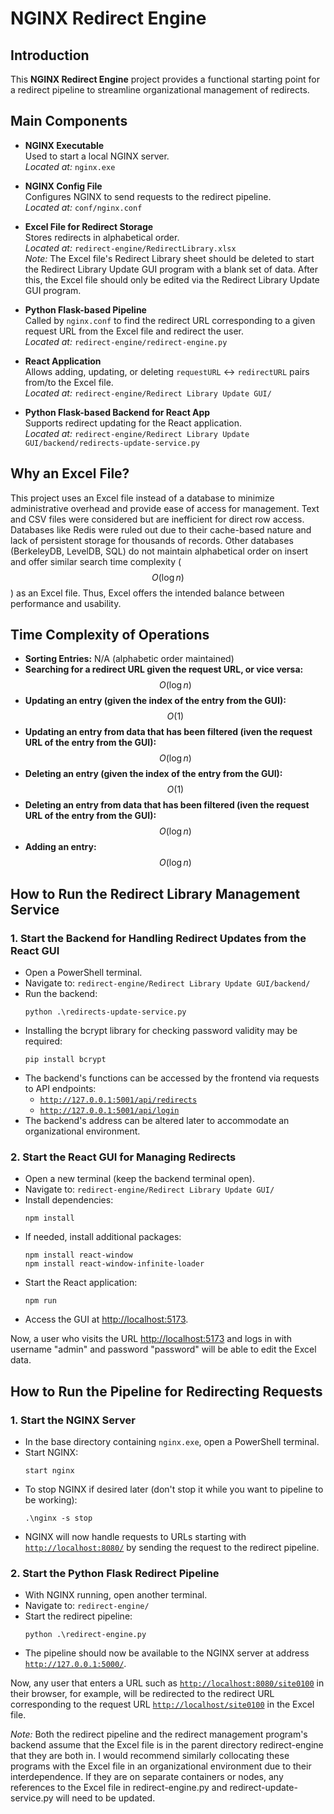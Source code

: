 # NGINX Redirect Engine

## Introduction

This **NGINX Redirect Engine** project provides a functional starting point for a redirect pipeline to streamline organizational management of redirects.

## Main Components

- **NGINX Executable**  
  Used to start a local NGINX server.  
  *Located at:* `nginx.exe`

- **NGINX Config File**  
  Configures NGINX to send requests to the redirect pipeline.  
  *Located at:* `conf/nginx.conf`

- **Excel File for Redirect Storage**  
  Stores redirects in alphabetical order.  
  *Located at:* `redirect-engine/RedirectLibrary.xlsx`  
  *Note:* The Excel file's Redirect Library sheet should be deleted to start the Redirect Library Update GUI program with a blank set of data. After this, the Excel file should only be edited via the Redirect Library Update GUI program.

- **Python Flask-based Pipeline**  
  Called by `nginx.conf` to find the redirect URL corresponding to a given request URL from the Excel file and redirect the user.  
  *Located at:* `redirect-engine/redirect-engine.py`

- **React Application**  
  Allows adding, updating, or deleting `requestURL` ↔ `redirectURL` pairs from/to the Excel file.  
  *Located at:* `redirect-engine/Redirect Library Update GUI/`

- **Python Flask-based Backend for React App**  
  Supports redirect updating for the React application.  
  *Located at:* `redirect-engine/Redirect Library Update GUI/backend/redirects-update-service.py`

## Why an Excel File?

This project uses an Excel file instead of a database to minimize administrative overhead and provide ease of access for management. Text and CSV files were considered but are inefficient for direct row access. Databases like Redis were ruled out due to their cache-based nature and lack of persistent storage for thousands of records. Other databases (BerkeleyDB, LevelDB, SQL) do not maintain alphabetical order on insert and offer similar search time complexity ($$O(\log n)$$) as an Excel file. Thus, Excel offers the intended balance between performance and usability.

## Time Complexity of Operations

- **Sorting Entries:** N/A (alphabetic order maintained)
- **Searching for a redirect URL given the request URL, or vice versa:** $$O(\log n)$$
- **Updating an entry (given the index of the entry from the GUI):** $$O(1)$$
- **Updating an entry from data that has been filtered (iven the request URL of the entry from the GUI):** $$O(\log n)$$
- **Deleting an entry (given the index of the entry from the GUI):** $$O(1)$$
- **Deleting an entry from data that has been filtered (iven the request URL of the entry from the GUI):** $$O(\log n)$$
- **Adding an entry:** $$O(\log n)$$

## How to Run the Redirect Library Management Service

### 1. Start the Backend for Handling Redirect Updates from the React GUI

- Open a PowerShell terminal.
- Navigate to: `redirect-engine/Redirect Library Update GUI/backend/`
- Run the backend:
  ```
  python .\redirects-update-service.py
  ```
- Installing the bcrypt library for checking password validity may be required:
  ```
  pip install bcrypt
  ```
- The backend's functions can be accessed by the frontend via requests to API endpoints:
  - [`http://127.0.0.1:5001/api/redirects`](http://127.0.0.1:5001/api/redirects)
  - [`http://127.0.0.1:5001/api/login`](http://127.0.0.1:5001/api/login)
- The backend's address can be altered later to accommodate an organizational environment.

### 2. Start the React GUI for Managing Redirects

- Open a new terminal (keep the backend terminal open).
- Navigate to: `redirect-engine/Redirect Library Update GUI/`
- Install dependencies:
  ```
  npm install
  ```
- If needed, install additional packages:
  ```
  npm install react-window
  npm install react-window-infinite-loader
  ```
- Start the React application:
  ```
  npm run
  ```
- Access the GUI at [http://localhost:5173](http://localhost:5173).

Now, a user who visits the URL [http://localhost:5173](http://localhost:5173) and logs in with username "admin" and password "password" will be able to edit the Excel data.

## How to Run the Pipeline for Redirecting Requests

### 1. Start the NGINX Server

- In the base directory containing `nginx.exe`, open a PowerShell terminal.
- Start NGINX:
  ```
  start nginx
  ```
- To stop NGINX if desired later (don't stop it while you want to pipeline to be working):
  ```
  .\nginx -s stop
  ```
- NGINX will now handle requests to URLs starting with [`http://localhost:8080/`](http://localhost:8080/) by sending the request to the redirect pipeline.

### 2. Start the Python Flask Redirect Pipeline

- With NGINX running, open another terminal.
- Navigate to: `redirect-engine/`
- Start the redirect pipeline:
  ```
  python .\redirect-engine.py
  ```
- The pipeline should now be available to the NGINX server at address [`http://127.0.0.1:5000/`](http://127.0.0.1:5000/).

Now, any user that enters a URL such as [`http://localhost:8080/site0100`](http://localhost:8080/site0100) in their browser, for example, will be redirected to the redirect URL corresponding to the request URL [`http://localhost/site0100`](http://localhost/site0100) in the Excel file.


*Note:* Both the redirect pipeline and the redirect management program's backend assume that the Excel file is in the parent directory redirect-engine that they are both in. I would recommend similarly collocating these programs with the Excel file in an organizational environment due to their interdependence. If they are on separate containers or nodes, any references to the Excel file in redirect-engine.py and redirect-update-service.py will need to be updated.